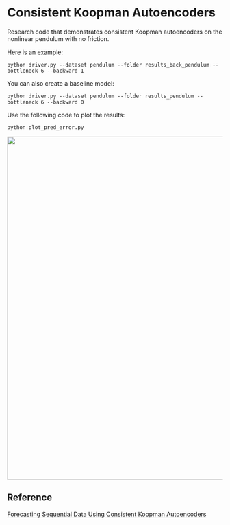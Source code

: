 # Consistent Koopman Autoencoders

Research code that demonstrates consistent Koopman autoencoders on the nonlinear pendulum with no friction.

Here is an example:

``` 
python driver.py --dataset pendulum --folder results_back_pendulum --bottleneck 6 --backward 1
```

You can also create a baseline model:

```
python driver.py --dataset pendulum --folder results_pendulum --bottleneck 6 --backward 0
```

Use the following code to plot the results:

```
python plot_pred_error.py
```

<img src="https://github.com/erichson/koopmanAE/blob/master/plot/pred_pendulum.png" width="800">

## Reference

[Forecasting Sequential Data Using Consistent Koopman Autoencoders](https://arxiv.org/pdf/2003.02236.pdf)


